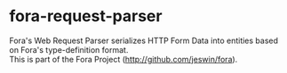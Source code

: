 fora-request-parser
===================

Fora's Web Request Parser serializes HTTP Form Data into entities based on Fora's type-definition format.  
This is part of the Fora Project (http://github.com/jeswin/fora).  
